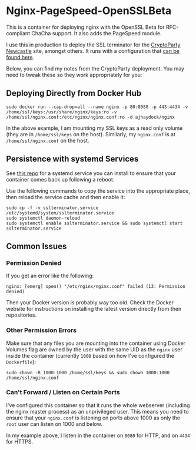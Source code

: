 # Nginx-PageSpeed-OpenSSLBeta
This is a container for deploying nginx with the OpenSSL Beta for RFC-compliant ChaCha support. It also adds the PageSpeed module.

I use this in production to deploy the SSL terminator for the [CryptoParty Newcastle](https://cryptopartynewcastle.org/) site, amongst others. It runs with a configuration that [can be found here](https://github.com/ORGNorthEast/CryptoParty-Newcastle/tree/master/cryptopartynewcastle.org/nginx%20SSL%20Terminator).

Below, you can find my notes from the CryptoParty deployment. You may need to tweak these so they work appropriately for you:

## Deploying Directly from Docker Hub
```
sudo docker run --cap-drop=all --name nginx -p 80:8080 -p 443:4434 -v /home/ssl/keys:/usr/share/nginx/keys:ro -v /home/ssl/nginx.conf:/etc/nginx/nginx.conf:ro -d ajhaydock/nginx
```
In the above example, I am mounting my SSL keys as a read only volume (they are in `/home/ssl/keys` on the host). Similarly, my `nginx.conf` is at `/home/ssl/nginx.conf` on the host.

## Persistence with systemd Services
See [this repo](https://github.com/ORGNorthEast/CryptoParty-Newcastle/raw/master/cryptopartynewcastle.org/nginx%20SSL%20Terminator/nginx.conf) for a systemd service you can install to ensure that your container comes back up following a reboot.

Use the following commands to copy the service into the appropriate place, then reload the service cache and then enable it:
```
sudo cp -f -v sslterminator.service /etc/systemd/system/sslterminator.service
sudo systemctl daemon-reload
sudo systemctl enable sslterminator.service && sudo systemctl start sslterminator.service
```

## Common Issues
### Permission Denied
If you get an error like the following:
```
nginx: [emerg] open() "/etc/nginx/nginx.conf" failed (13: Permission denied)
```
Then your Docker version is probably way too old. Check the Docker website for instructions on installing the latest version directly from their repositories.

### Other Permission Errors
Make sure that any files you are mounting into the container using Docker Volumes flag are owned by the user with the same UID as the `nginx` user inside the container (currently `1000` based on how I've configured the `Dockerfile`):
```
sudo chown -R 1000:1000 /home/ssl/keys && sudo chown 1000:1000 /home/ssl/nginx.conf
```

### Can't Forward / Listen on Certain Ports
I've configured this container so that it runs the whole webserver (including the nginx master process) as an unprivileged user. This means you need to ensure that your `nginx.conf` is listening on ports above 1000 as only the `root` user can listen on 1000 and below.

In my example above, I listen in the container on `8080` for HTTP, and on `4434` for HTTPS.
